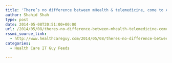 ```yaml
---
title: 'There’s no difference between mHealth & telemedicine, come to ATA May 17-20 in Baltimore to learn more'
author: Shahid Shah
type: post
date: 2014-05-08T20:51:00+00:00
url: /2014/05/08/theres-no-difference-between-mhealth-telemedicine-come-to-ata-may-17-20-in-baltimore-to-learn-more/
rssmi_source_link:
  - http://www.healthcareguy.com/2014/05/08/theres-no-difference-between-mhealth-telemedicine-come-to-ata-may-17-20-in-baltimore-to-learn-more/
categories:
  - Health Care IT Guy Feeds

---
```

